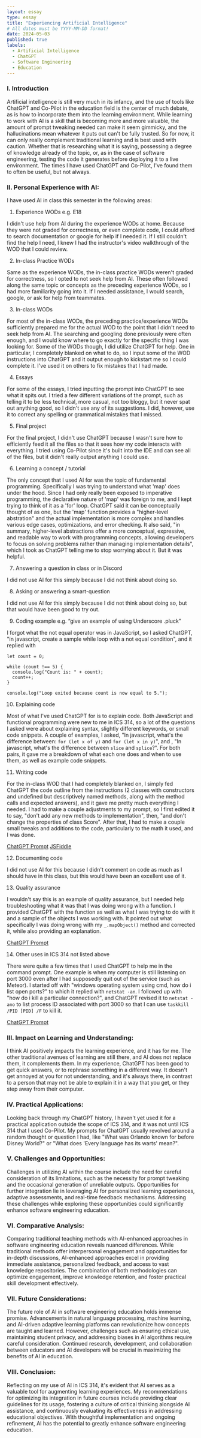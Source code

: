 ```yaml
---
layout: essay
type: essay
title: "Experiencing Artificial Intelligence"
# All dates must be YYYY-MM-DD format!
date: 2024-05-03
published: true
labels:
  - Artificial Intelligence
  - ChatGPT
  - Software Engineering
  - Education
---
```


### I. Introduction

Artificial intelligence is still very much in its infancy, and the use of tools like ChatGPT and Co-Pilot in the education field is the center of much debate, as is how to incorporate them into the learning environment. While learning to work with AI is a skill that is becoming more and more valuable, the amount of prompt tweaking needed can make it seem gimmicky, and the hallucinations mean whatever it puts out can't be fully trusted. So for now, it can only really complement traditional learning and is best used with caution. Whether that is researching what it is saying, possessing a degree of knowledge already of the topic, or, as in the case of software engineering, testing the code it generates before deploying it to a live environment. The times I have used ChatGPT and Co-Pilot, I've found them to often be useful, but not always.

### II. Personal Experience with AI:

I have used AI in class this semester in the following areas:

  1. Experience WODs e.g. E18

I didn't use help from AI during the experience WODs at home. Because they were not graded for correctness, or even complete code, I could afford to search documentation or google for help if I needed it. If I still couldn't find the help I need, I knew I had the instructor's video walkthrough of the WOD that I could review.  

  2. In-class Practice WODs

Same as the experience WODs, the in-class practice WODs weren't graded for correctness, so I opted to not seek help from AI. These often followed along the same topic or concepts as the preceding experience WODs, so I had more familiarity going into it. If I needed assistance, I would search, google, or ask for help from teammates.

  3. In-class WODs

For most of the in-class WODs, the preceding practice/experience WODs sufficiently prepared me for the actual WOD to the point that I didn't need to seek help from AI. The searching and googling done previously were often enough, and I would know where to go exactly for the specific thing I was looking for. Some of the WODs though, I did utilize ChatGPT for help. One in particular, I completely blanked on what to do, so I input some of the WOD instructions into ChatGPT and it output enough to kickstart me so I could complete it. I've used it on others to fix mistakes that I had made.

  4. Essays

For some of the essays, I tried inputting the prompt into ChatGPT to see what it spits out. I tried a few different variations of the prompt, such as telling it to be less technical, more casual, not too bloggy, but it never spat out anything good, so I didn't use any of its suggestions. I did, however, use it to correct any spelling or grammatical mistakes that I missed.

  5. Final project

For the final project, I didn't use ChatGPT because I wasn't sure how to efficiently feed it all the files so that it sees how my code interacts with everything. I tried using Co-Pilot since it's built into the IDE and can see all of the files, but it didn't really output anything I could use.

  6. Learning a concept / tutorial

The only concept that I used AI for was the topic of fundamental programming. Specifically I was trying to understand what 'map' does under the hood. Since I had only really been exposed to imperative programming, the declarative nature of 'map' was foreign to me, and I kept trying to think of it as a 'for' loop. ChatGPT said it can be conceptually thought of as one, but the 'map' function provides a "higher-level abstration" and the actual implementation is more complex and handles various edge cases, optimizations, and error checking. It also said, "in summary, higher-level abstractions offer a more conceptual, expressive, and readable way to work with programming concepts, allowing developers to focus on solving problems rather than managing implementation details", which I took as ChatGPT telling me to stop worrying about it. But it was helpful.

  7. Answering a question in class or in Discord

I did not use AI for this simply because I did not think about doing so.

  8. Asking or answering a smart-question

I did not use AI for this simply because I did not think about doing so, but that would have been good to try out.

  9. Coding example e.g. “give an example of using Underscore .pluck”

I forgot what the not equal operator was in JavaScript, so I asked ChatGPT, "in javascript, create a sample while loop with a not equal condition", and it replied with
```
let count = 0;

while (count !== 5) {
  console.log("Count is: " + count);
  count++;
}

console.log("Loop exited because count is now equal to 5.");
```

  10. Explaining code

Most of what I've used ChatGPT for is to explain code. Both JavaScript and functional programming were new to me in ICS 314, so a lot of the questions I asked were about explaining syntax, slightly different keywords, or small code snippets. A couple of examples, I asked, "In javascript, what's the difference between: ```for (let x of y)``` and ```for (let x in y)```", and , "In javascript, what's the difference between ```slice``` and ```splice```?". For both pairs, it gave me a breakdown of what each one does and when to use them, as well as example code snippets.

  11. Writing code

For the in-class WOD that I had completely blanked on, I simply fed ChatGPT the code outline from the instructions (2 classes with constructors and undefined but descriptively named methods, along with the method calls and expected answers), and it gave me pretty much everything I needed. I had to make a couple adjustments to my prompt, so I first edited it to say, "don't add any new methods to implementation", then, "and don't change the properties of class Score". After that, I had to make a couple small tweaks and additions to the code, particularly to the math it used, and I was done.

[ChatGPT Prompt](https://chat.openai.com/share/a63f41e0-962c-41a2-bf9f-66f9380aada7)
[JSFiddle](https://jsfiddle.net/sgills/k36sqn01/28/)

  12. Documenting code

I did not use AI for this because I didn't comment on code as much as I should have in this class, but this would have been an excellent use of it.

  13. Quality assurance 

I wouldn't say this is an example of quality assurance, but I needed help troubleshooting what it was that I was doing wrong with a function. I provided ChatGPT with the function as well as what I was trying to do with it and a sample of the objects I was working with. It pointed out what specifically I was doing wrong with my ```_.mapObject()``` method and corrected it, while also providing an explanation.

[ChatGPT Prompt](https://chat.openai.com/share/0bfaad8f-a163-4704-8b16-1473aedd95c3)

  14. Other uses in ICS 314 not listed above

There were quite a few times that I used ChatGPT to help me in the command prompt. One example is when my computer is still listening on port 3000 even after I had supposedly quit out of the service (such as Meteor). I started off with "windows operating system using cmd, how do i list open ports?" to which it replied with ```netstat -an```. I followed up with "how do i kill a particular connection?", and ChatGPT revised it to ```netstat -ano``` to list process ID associated with port 3000 so that I can use ```taskkill /PID [PID] /F``` to kill it.

[ChatGPT Prompt](https://chat.openai.com/share/66afe21a-2e9a-4317-b46d-520a0512ebb7)

### III. Impact on Learning and Understanding:

I think AI positively impacts the learning experience, and it has for me. The other traditional avenues of learning are still there, and AI does not replace them, it complements them. In my experience, ChatGPT has been good to get quick answers, or to rephrase something in a different way. It doesn't get annoyed at you for not understanding, and it's always there, in contrast to a person that may not be able to explain it in a way that you get, or they step away from their computer.

### IV. Practical Applications:

Looking back through my ChatGPT history, I haven't yet used it for a practical application outside the scope of ICS 314, and it was not until ICS 314 that I used Co-Pilot. My prompts for ChatGPT usually revolved around a random thought or question I had, like "What was Orlando known for before Disney World?" or "What does 'Every language has its warts' mean?".

### V. Challenges and Opportunities:

Challenges in utilizing AI within the course include the need for careful consideration of its limitations, such as the necessity for prompt tweaking and the occasional generation of unreliable outputs. Opportunities for further integration lie in leveraging AI for personalized learning experiences, adaptive assessments, and real-time feedback mechanisms. Addressing these challenges while exploring these opportunities could significantly enhance software engineering education.

### VI. Comparative Analysis:

Comparing traditional teaching methods with AI-enhanced approaches in software engineering education reveals nuanced differences. While traditional methods offer interpersonal engagement and opportunities for in-depth discussions, AI-enhanced approaches excel in providing immediate assistance, personalized feedback, and access to vast knowledge repositories. The combination of both methodologies can optimize engagement, improve knowledge retention, and foster practical skill development effectively. 

### VII. Future Considerations:

The future role of AI in software engineering education holds immense promise. Advancements in natural language processing, machine learning, and AI-driven adaptive learning platforms can revolutionize how concepts are taught and learned. However, challenges such as ensuring ethical use, maintaining student privacy, and addressing biases in AI algorithms require careful consideration. Continued research, development, and collaboration between educators and AI developers will be crucial in maximizing the benefits of AI in education. 

### VIII. Conclusion:

Reflecting on my use of AI in ICS 314, it's evident that AI serves as a valuable tool for augmenting learning experiences. My recommendations for optimizing its integration in future courses include providing clear guidelines for its usage, fostering a culture of critical thinking alongside AI assistance, and continuously evaluating its effectiveness in addressing educational objectives. With thoughtful implementation and ongoing refinement, AI has the potential to greatly enhance software engineering education.
